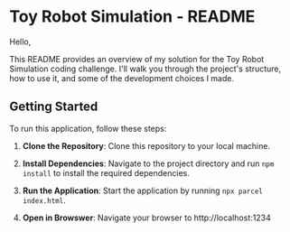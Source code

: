 # Toy Robot Simulation - README

Hello,

This README provides an overview of my solution for the Toy Robot Simulation coding challenge. I'll walk you through the project's structure, how to use it, and some of the development choices I made.

## Getting Started

To run this application, follow these steps:

1. **Clone the Repository**: Clone this repository to your local machine.

2. **Install Dependencies**: Navigate to the project directory and run `npm install` to install the required dependencies.

3. **Run the Application**: Start the application by running `npx parcel index.html`.

4. **Open in Browswer**: Navigate your browser to http://localhost:1234
